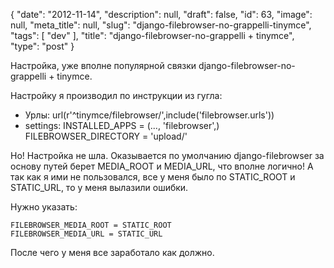 {
    "date": "2012-11-14",
    "description": null,
    "draft": false,
    "id": 63,
    "image": null,
    "meta_title": null,
    "slug": "django-filebrowser-no-grappelli-tinymce",
    "tags": [
        "dev"
    ],
    "title": "django-filebrowser-no-grappelli + tinymce",
    "type": "post"
}


Настройка, уже вполне популярной связки django-filebrowser-no-grappelli + tinymce.

Настройку я производил по инструкции из гугла:

* Урлы:
	url(r'^tinymce/filebrowser/',include('filebrowser.urls'))
* settings:
INSTALLED_APPS = (..., 'filebrowser',)
FILEBROWSER_DIRECTORY = 'upload/'

Но! Настройка не шла. 
Оказывается по умолчанию django-filebrowser за основу путей берет MEDIA_ROOT и MEDIA_URL, что вполне логично!
А так как я ими не пользовался, все у меня было по STATIC_ROOT и STATIC_URL, то у меня вылазили ошибки. 
 
Нужно указать:
 
	FILEBROWSER_MEDIA_ROOT = STATIC_ROOT
	FILEBROWSER_MEDIA_URL = STATIC_URL
 
После чего у меня все заработало как должно.
